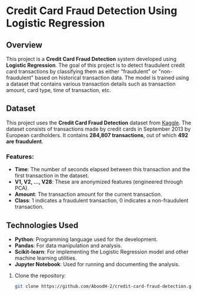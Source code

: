 
# Credit Card Fraud Detection Using Logistic Regression

## Overview

This project is a **Credit Card Fraud Detection** system developed using **Logistic Regression**. The goal of this project is to detect fraudulent credit card transactions by classifying them as either "fraudulent" or "non-fraudulent" based on historical transaction data. The model is trained using a dataset that contains various transaction details such as transaction amount, card type, time of transaction, etc.

## Dataset

This project uses the **Credit Card Fraud Detection** dataset from [Kaggle](https://www.kaggle.com/mlg-ulb/creditcardfraud). The dataset consists of transactions made by credit cards in September 2013 by European cardholders. It contains **284,807 transactions**, out of which **492 are fraudulent**.

### Features:

- **Time**: The number of seconds elapsed between this transaction and the first transaction in the dataset.
- **V1, V2, ..., V28**: These are anonymized features (engineered through PCA).
- **Amount**: The transaction amount for the current transaction.
- **Class**: 1 indicates a fraudulent transaction, 0 indicates a non-fraudulent transaction.

## Technologies Used

- **Python**: Programming language used for the development.
- **Pandas**: For data manipulation and analysis.
- **Scikit-learn**: For implementing the Logistic Regression model and other machine learning utilities.
- **Jupyter Notebook**: Used for running and documenting the analysis.


1. Clone the repository:
   ```bash
   git clone https://github.com/AboodH-2/credit-card-fraud-detection.git
